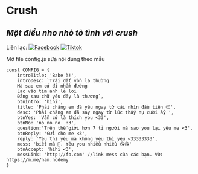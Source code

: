 # Crush
## _Một điều nho nhỏ tỏ tình với crush_

Liên lạc: 
[![Facebook](https://i.imgur.com/GRqy96ts.jpg)](https://www.facebook.com/nam.nodemy)
[![Tiktok](https://i.imgur.com/Nbfl1E7t.jpg)](https://www.tiktok.com/@manindev)

Mở file config.js sửa nội dung theo mẫu
```
const CONFIG = {
    introTitle: 'Babe à!',
    introDesc: `Trái đất vốn lạ thường
    Mà sao em cứ đi nhầm đường
    Lạc vào tim anh lẻ loi
    Đằng sau chữ yêu đây là thương`,
    btnIntro: 'hihi',
    title: 'Phải chăng em đã yêu ngay từ cái nhìn đầu tiên 😙',
    desc: 'Phải chăng em đã say ngay từ lúc thấy nụ cười ấy ',
    btnYes: 'Vẫn cứ là thích you <33',
    btnNo: 'no no no  :3',
    question:'Trên thế giới hơn 7 tỉ người mà sao you lại yêu me <3',
    btnReply: 'Gửi cho me <3',
    reply: 'Yêu thì yêu mà không yêu thì yêu <33333333',
    mess: 'biết mà 🥰. Yêu you nhiều nhiều 😘😘'
    btnAccept: 'hihi <3',
    messLink: 'http://fb.com' //link mess của các bạn. VD: https://m.me/nam.nodemy
}
```

